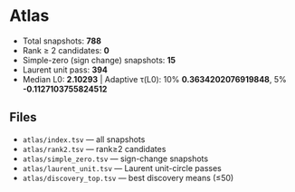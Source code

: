 # Atlas

- Total snapshots: **788**
- Rank ≥ 2 candidates: **0**
- Simple-zero (sign change) snapshots: **15**
- Laurent unit pass: **394**
- Median L0: **2.10293**  |  Adaptive τ(L0): 10% **0.3634202076919848**, 5% **-0.1127103755824512**

## Files
- `atlas/index.tsv` — all snapshots
- `atlas/rank2.tsv` — rank≥2 candidates
- `atlas/simple_zero.tsv` — sign-change snapshots
- `atlas/laurent_unit.tsv` — Laurent unit-circle passes
- `atlas/discovery_top.tsv` — best discovery means (≤50)
